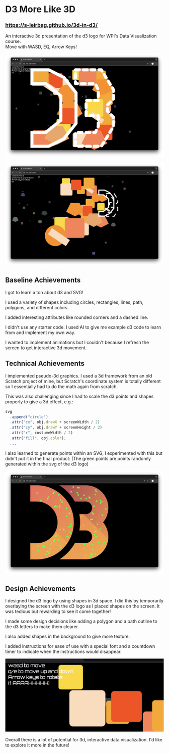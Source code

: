 D3 More Like 3D
===
### https://s-leirbag.github.io/3d-in-d3/
An interactive 3d presentation of the d3 logo for WPI's Data Visualization course.  
Move with WASD, EQ, Arrow Keys!  

![Screenshot of 3d presentation of d3 logo](thumb1.png)

![Screenshot after player moves](thumb2.png)

Baseline Achievements
---
I got to learn a ton about d3 and SVG!

I used a variety of shapes including circles, rectangles, lines, path, polygons, and different colors.

I added interesting attributes like rounded corners and a dashed line.

I didn't use any starter code. I used AI to give me example d3 code to learn from and implement my own way.

I wanted to implement animations but I couldn't because I refresh the screen to get interactive 3d movement.

Technical Achievements
---
I implemented pseudo-3d graphics. I used a 3d framework from an old Scratch project of mine, but Scratch's coordinate system is totally different so I essentially had to do the math again from scratch.

This was also challenging since I had to scale the d3 points and shapes properly to give a 3d effect, e.g.:

```javascript
svg
  .append("circle")
  .attr("cx", obj.drawX + screenWidth / 2)
  .attr("cy", obj.drawY + screenHeight / 2)
  .attr("r", costumeWidth / 2)
  .attr("fill", obj.color);
  ...
```

I also learned to generate points within an SVG, I experimented with this but didn't put it in the final product:
(The green points are points randomly generated within the svg of the d3 logo)

![Generated points within SVG](thumb3.png)

Design Achievements
---
I designed the d3 logo by using shapes in 3d space. I did this by temporarily overlaying the screen with the d3 logo as I placed shapes on the screen. It was tedious but rewarding to see it come together!

I made some design decisions like adding a polygon and a path outline to the d3 letters to make them clearer.

I also added shapes in the background to give more texture.

I added instructions for ease of use with a special font and a countdown timer to indicate when the instructions would disappear.

![instructions](instructions.png)

Overall there is a lot of potential for 3d, interactive data visualization. I'd like to explore it more in the future!
